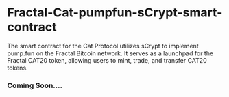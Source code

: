 # Fractal-Cat-pumpfun-sCrypt-smart-contract
The smart contract for the Cat Protocol utilizes sCrypt to implement pump.fun on the Fractal Bitcoin network. It serves as a launchpad for the Fractal CAT20 token, allowing users to mint, trade, and transfer CAT20 tokens.  

### Coming Soon....
 
